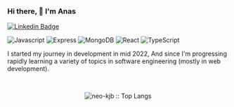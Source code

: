 ### Hi there, 👋 I'm Anas
[![Linkedin Badge](https://img.shields.io/badge/-neobjb-blue?style=flat-square&logo=Linkedin&logoColor=white&link=https://www.linkedin.com/in/neo-kjb/)](https://www.linkedin.com/in/neo-kjb/)

![Javascript](https://img.shields.io/badge/-Javascrpt-black?style=flat-square&logo=javascript)
![Express](https://img.shields.io/badge/-Express-black?style=flat-square&logo=express)
![MongoDB](https://img.shields.io/badge/-MongoDB-black?style=flat-square&logo=mongodb)
![React](https://img.shields.io/badge/-React-black?style=flat-square&logo=react)
![TypeScript](https://shields.io/badge/TypeScript-3178C6?logo=TypeScript&logoColor=FFF&style=flat-square)

I started my journey in development in mid 2022, And since I'm progressing rapidly learning a variety of topics in software engineering (mostly in web development).

<br>
<p align="center">
  <img src="https://github-readme-stats.vercel.app/api/top-langs/?username=neo-kjb&layout=compact&langs_count=6&theme=tokyonight&hide=html,Dockerfile,scss" alt="neo-kjb :: Top Langs" />
</p>
